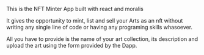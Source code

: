 This is the NFT Minter App built with react and moralis

It gives the opportunity to mint, list and sell your Arts as an nft without writing any single line of code or having any programing skills whasoever.

All you have to provide is the name of your art collection, its description and upload the art using the form provided by the Dapp.




```![doingud](https://user-images.githubusercontent.com/36278808/164432429-a8161b1f-1d00-4e37-a712-f3360555089f.jpeg)

